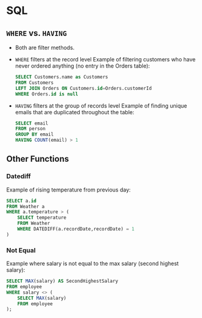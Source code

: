 # SQL

## `WHERE` vs. `HAVING`
- Both are filter methods.
- `WHERE` filters at the record level
    Example of filtering customers who have never ordered anything (no entry in the Orders table):
    ```sql
    SELECT Customers.name as Customers
    FROM Customers
    LEFT JOIN Orders ON Customers.id=Orders.customerId
    WHERE Orders.id is null
    ```

- `HAVING` filters at the group of records level
    Example of finding unique emails that are duplicated throughout the table:
    ```sql
    SELECT email
    FROM person
    GROUP BY email
    HAVING COUNT(email) > 1
    ```

## Other Functions

### Datediff
Example of rising temperature from previous day:
```sql
SELECT a.id
FROM Weather a
WHERE a.temperature > (
    SELECT temperature
    FROM Weather
    WHERE DATEDIFF(a.recordDate,recordDate) = 1
)
```

### Not Equal
Example where salary is not equal to the max salary (second highest salary):
```sql
SELECT MAX(salary) AS SecondHighestSalary  
FROM employee 
WHERE salary <> (
    SELECT MAX(salary) 
    FROM employee
);
```
